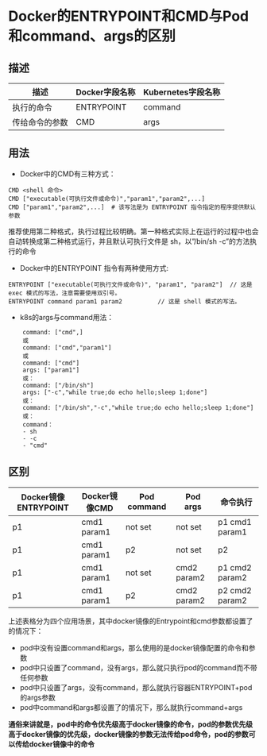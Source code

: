 # Docker的ENTRYPOINT和CMD与Pod和command、args的区别

## 描述

| **描述**       | **Docker字段名称** | **Kubernetes字段名称** |
| -------------- | ------------------ | ---------------------- |
| 执行的命令     | ENTRYPOINT         | command                |
| 传给命令的参数 | CMD                | args                   |



## 用法

- Docker中的CMD有三种方式：

```
CMD <shell 命令> 
CMD ["executable(可执行文件或命令)","param1","param2",...] 
CMD ["param1","param2",...]  # 该写法是为 ENTRYPOINT 指令指定的程序提供默认参数
```

推荐使用第二种格式，执行过程比较明确。第一种格式实际上在运行的过程中也会自动转换成第二种格式运行，并且默认可执行文件是 sh，以”/bin/sh -c”的方法执行的命令



- Docker中的ENTRYPOINT 指令有两种使用方式:

```
ENTRYPOINT ["executable(可执行文件或命令)", "param1", "param2"]  // 这是 exec 模式的写法，注意需要使用双引号。
ENTRYPOINT command param1 param2          // 这是 shell 模式的写法。
```



- k8s的args与command用法：


```
    command: ["cmd",]
    或    
    command: ["cmd","param1"]
    或
    command: ["cmd"]
    args: ["param1"]
    或：
    command: ["/bin/sh"]
    args: ["-c","while true;do echo hello;sleep 1;done"]
    或：
    command: ["/bin/sh","-c","while true;do echo hello;sleep 1;done"]
    或：
    command：
    - sh
    - -c
    - "cmd"
```



## 区别

| **Docker镜像ENTRYPOINT** | **Docker镜像CMD** | **Pod command** | **Pod args** | **命令执行**    |
| ------------------------ | ----------------- | --------------- | ------------ | --------------- |
| p1                       | cmd1 param1       | not set         | not set      | p1 cmd1 param1  |
| p1                       | cmd1 param1       | p2              | not set      | p2              |
| p1                       | cmd1 param1       | not set         | cmd2 param2  | p1  cmd2 param2 |
| p1                       | cmd1 param1       | p2              | cmd2 param2  | p2 cmd2 param2  |

上述表格分为四个应用场景，其中docker镜像的Entrypoint和cmd参数都设置了的情况下：

- pod中没有设置command和args，那么使用的是docker镜像配置的命令和参数
- pod中只设置了command，没有args，那么就只执行pod的command而不带任何参数
- pod中只设置了args，没有command，那么就执行容器ENTRYPOINT+pod的args参数
- pod中command和args都设置了的情况下，那么就执行command+args

**通俗来讲就是，pod中的命令优先级高于docker镜像的命令，pod的参数优先级高于docker镜像的优先级，docker镜像的参数无法传给pod命令，pod的参数可以传给docker镜像中的命令**